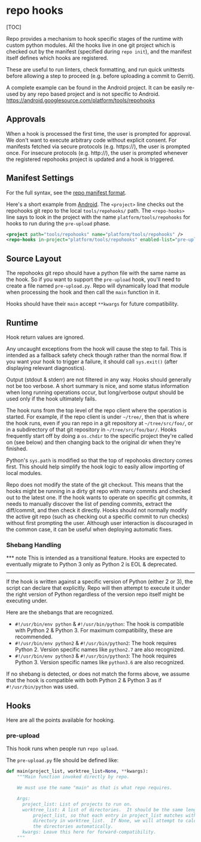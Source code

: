 # repo hooks

[TOC]

Repo provides a mechanism to hook specific stages of the runtime with custom
python modules.  All the hooks live in one git project which is checked out by
the manifest (specified during `repo init`), and the manifest itself defines
which hooks are registered.

These are useful to run linters, check formatting, and run quick unittests
before allowing a step to proceed (e.g. before uploading a commit to Gerrit).

A complete example can be found in the Android project.  It can be easily
re-used by any repo based project and is not specific to Android.<br>
https://android.googlesource.com/platform/tools/repohooks

## Approvals

When a hook is processed the first time, the user is prompted for approval.
We don't want to execute arbitrary code without explicit consent.  For manifests
fetched via secure protocols (e.g. https://), the user is prompted once.  For
insecure protocols (e.g. http://), the user is prompted whenever the registered
repohooks project is updated and a hook is triggered.

## Manifest Settings

For the full syntax, see the [repo manifest format](./manifest-format.md).

Here's a short example from
[Android](https://android.googlesource.com/platform/manifest/+/HEAD/default.xml).
The `<project>` line checks out the repohooks git repo to the local
`tools/repohooks/` path.  The `<repo-hooks>` line says to look in the project
with the name `platform/tools/repohooks` for hooks to run during the
`pre-upload` phase.

```xml
<project path="tools/repohooks" name="platform/tools/repohooks" />
<repo-hooks in-project="platform/tools/repohooks" enabled-list="pre-upload" />
```

## Source Layout

The repohooks git repo should have a python file with the same name as the hook.
So if you want to support the `pre-upload` hook, you'll need to create a file
named `pre-upload.py`.  Repo will dynamically load that module when processing
the hook and then call the `main` function in it.

Hooks should have their `main` accept `**kwargs` for future compatibility.

## Runtime

Hook return values are ignored.

Any uncaught exceptions from the hook will cause the step to fail.  This is
intended as a fallback safety check though rather than the normal flow.  If
you want your hook to trigger a failure, it should call `sys.exit()` (after
displaying relevant diagnostics).

Output (stdout & stderr) are not filtered in any way.  Hooks should generally
not be too verbose.  A short summary is nice, and some status information when
long running operations occur, but long/verbose output should be used only if
the hook ultimately fails.

The hook runs from the top level of the repo client where the operation is
started.
For example, if the repo client is under `~/tree/`, then that is where the hook
runs, even if you ran repo in a git repository at `~/tree/src/foo/`, or in a
subdirectory of that git repository in `~/tree/src/foo/bar/`.
Hooks frequently start off by doing a `os.chdir` to the specific project they're
called on (see below) and then changing back to the original dir when they're
finished.

Python's `sys.path` is modified so that the top of repohooks directory comes
first.  This should help simplify the hook logic to easily allow importing of
local modules.

Repo does not modify the state of the git checkout.  This means that the hooks
might be running in a dirty git repo with many commits and checked out to the
latest one.  If the hook wants to operate on specific git commits, it needs to
manually discover the list of pending commits, extract the diff/commit, and
then check it directly.  Hooks should not normally modify the active git repo
(such as checking out a specific commit to run checks) without first prompting
the user.  Although user interaction is discouraged in the common case, it can
be useful when deploying automatic fixes.

### Shebang Handling

*** note
This is intended as a transitional feature.  Hooks are expected to eventually
migrate to Python 3 only as Python 2 is EOL & deprecated.
***

If the hook is written against a specific version of Python (either 2 or 3),
the script can declare that explicitly.  Repo will then attempt to execute it
under the right version of Python regardless of the version repo itself might
be executing under.

Here are the shebangs that are recognized.

* `#!/usr/bin/env python` & `#!/usr/bin/python`: The hook is compatible with
  Python 2 & Python 3.  For maximum compatibility, these are recommended.
* `#!/usr/bin/env python2` & `#!/usr/bin/python2`: The hook requires Python 2.
  Version specific names like `python2.7` are also recognized.
* `#!/usr/bin/env python3` & `#!/usr/bin/python3`: The hook requires Python 3.
  Version specific names like `python3.6` are also recognized.

If no shebang is detected, or does not match the forms above, we assume that the
hook is compatible with both Python 2 & Python 3 as if `#!/usr/bin/python` was
used.

## Hooks

Here are all the points available for hooking.

### pre-upload

This hook runs when people run `repo upload`.

The `pre-upload.py` file should be defined like:

```py
def main(project_list, worktree_list=None, **kwargs):
    """Main function invoked directly by repo.

    We must use the name "main" as that is what repo requires.

    Args:
      project_list: List of projects to run on.
      worktree_list: A list of directories.  It should be the same length as
          project_list, so that each entry in project_list matches with a
          directory in worktree_list.  If None, we will attempt to calculate
          the directories automatically.
      kwargs: Leave this here for forward-compatibility.
    """
```
